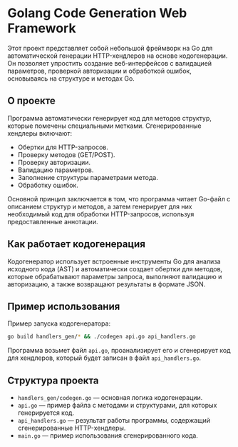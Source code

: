 # Golang Code Generation Web Framework

Этот проект представляет собой небольшой фреймворк на Go для автоматической генерации HTTP-хендлеров на основе кодогенерации. Он позволяет упростить создание веб-интерфейсов с валидацией параметров, проверкой авторизации и обработкой ошибок, основываясь на структуре и методах Go.

## О проекте

Программа автоматически генерирует код для методов структур, которые помечены специальными метками. Сгенерированные хендлеры включают:

- Обертки для HTTP-запросов.
- Проверку методов (GET/POST).
- Проверку авторизации.
- Валидацию параметров.
- Заполнение структуры параметрами метода.
- Обработку ошибок.

Основной принцип заключается в том, что программа читает Go-файл с описанием структур и методов, а затем генерирует для них необходимый код для обработки HTTP-запросов, используя предоставленные аннотации.

## Как работает кодогенерация

Кодогенератор использует встроенные инструменты Go для анализа исходного кода (AST) и автоматически создает обертки для методов, которые обрабатывают параметры запроса, выполняют валидацию и авторизацию, а также возвращают результаты в формате JSON.

## Пример использования

Пример запуска кодогенератора:
```bash
go build handlers_gen/* && ./codegen api.go api_handlers.go
```
Программа возьмет файл `api.go`, проанализирует его и сгенерирует код для хендлеров, который будет записан в файл `api_handlers.go`.

## Структура проекта

- `handlers_gen/codegen.go` — основная логика кодогенерации.
- `api.go` — пример файла с методами и структурами, для которых генерируется код.
- `api_handlers.go` — результат работы программы, содержащий сгенерированные HTTP-хендлеры.
- `main.go` — пример использования сгенерированного кода.
